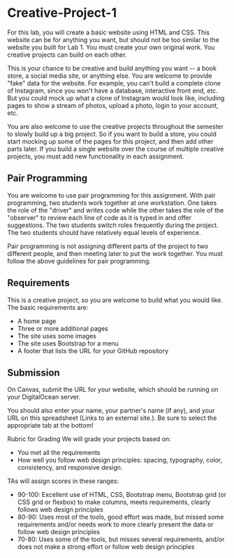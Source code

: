 # Creative-Project-1

For this lab, you will create a basic website using HTML and CSS. This website can be for anything you want, but should not be too similar to the website you built for Lab 1. You must create your own original work. You creative projects can build on each other.

This is your chance to be creative and build anything you want -- a book store, a social media site, or anything else. You are welcome to provide "fake" data for the website. For example, you can't build a complete clone of Instagram, since you won't have a database, interactive front end, etc. But you could mock up what a clone of Instagram would look like, including pages to show a stream of photos, upload a photo, login to your account, etc.

You are also welcome to use the creative projects throughout the semester to slowly build up a big project. So if you want to build a store, you could start mocking up some of the pages for this project, and then add other parts later. If you build a single website over the course of multiple creative projects, you must add new functionality in each assignment.

## Pair Programming
You are welcome to use pair programming for this assignment. With pair programming,  two students work together at one workstation. One takes the role of the "driver" and writes code while the other takes the role of the "observer" to review each line of code as it is typed in and offer suggestions. The two students switch roles frequently during the project. The two students should have relatively equal levels of experience.

Pair programming is not assigning different parts of the project to two different people, and then meeting later to put the work together. You must follow the above guidelines for pair programming.

## Requirements
This is a creative project, so you are welcome to build what you would like. The basic requirements are:

* A home page
* Three or more additional pages
* The site uses some images
* The site uses Bootstrap for a menu
* A footer that lists the URL for your GitHub repository

## Submission
On Canvas, submit the URL for your website, which should be running on your DigitalOcean server.

You should also enter your name, your partner's name (if any), and your URL on this spreadsheet (Links to an external site.). Be sure to select the appropriate tab at the bottom!

Rubric for Grading
We will grade your projects based on:

* You met all the requirements
* How well you follow web design principles: spacing, typography, color, consistency, and responsive design.

TAs will assign scores in these ranges:

* 90-100: Excellent use of HTML, CSS, Bootstrap menu, Bootstrap grid (or CSS grid or flexbox) to make columns, meets requirements, clearly follows web design principles
* 80-90: Uses most of the tools, good effort was made, but missed some requirements and/or needs work to more clearly present the data or follow web design principles
* 70-80: Uses some of the tools, but misses several requirements, and/or does not make a strong effort or follow web design principles
